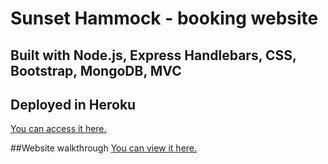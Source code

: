 # Sunset Hammock - booking website
## Built with Node.js, Express Handlebars, CSS, Bootstrap, MongoDB, MVC
## Deployed in Heroku
[You can access it here.](https://radiant-sea-97053.herokuapp.com/)

##Website walkthrough
[You can view it here.](https://www.youtube.com/watch?v=Ztajlbe_--c)
